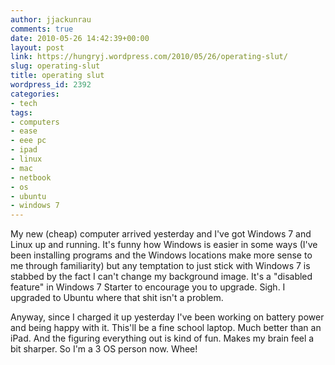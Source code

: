 ```yaml
---
author: jjackunrau
comments: true
date: 2010-05-26 14:42:39+00:00
layout: post
link: https://hungryj.wordpress.com/2010/05/26/operating-slut/
slug: operating-slut
title: operating slut
wordpress_id: 2392
categories:
- tech
tags:
- computers
- ease
- eee pc
- ipad
- linux
- mac
- netbook
- os
- ubuntu
- windows 7
---
```


My new (cheap) computer arrived yesterday and I've got Windows 7 and Linux up and running. It's funny how Windows is easier in some ways (I've been installing programs and the Windows locations make more sense to me through familiarity) but any temptation to just stick with Windows 7 is stabbed by the fact I can't change my background image. It's a "disabled feature" in Windows 7 Starter to encourage you to upgrade. Sigh. I upgraded to Ubuntu where that shit isn't a problem.

Anyway, since I charged it up yesterday I've been working on battery power and being happy with it. This'll be a fine school laptop. Much better than an iPad. And the figuring everything out is kind of fun. Makes my brain feel a bit sharper. So I'm a 3 OS person now. Whee!
